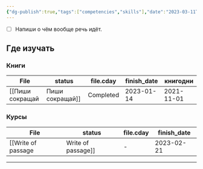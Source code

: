 ```yaml
---
{"dg-publish":true,"tags":["competencies","skills"],"date":"2023-03-11T21:15:07+04:00","modified_at":"2023-03-11T21:15:38+04:00","permalink":"/competencies/pisatelstvo/","dgPassFrontmatter":true}
---
```





- [ ] Напиши о чём вообще речь идёт.


## Где изучать

### Книги

| File                                              | status    | file.cday  | finish_date | книгодни                 |
| ------------------------------------------------- | --------- | ---------- | ----------- | ------------------------ |
| [[Пиши сокращай|Пиши сокращай]] | Completed | 2023-01-14 | 2021-11-01  | 1 month, 2 weeks, 2 days |


### Курсы

| File                                                      | status | file.cday  | finish_date |
| --------------------------------------------------------- | ------ | ---------- | ----------- |
| [[Write of passage|Write of passage]] | \-     | 2023-02-21 | \-          |



---
